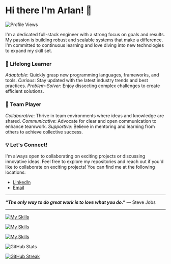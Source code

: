 # Hi there  I'm Arlan! 👋

<!--
**arlan85/arlan85** is a ✨ _special_ ✨ repository because its `README.md` (this file) appears on your GitHub profile.

Here are some ideas to get you started:

- 🔭 I’m currently working on ...
- 🌱 I’m currently learning ...
- 👯 I’m looking to collaborate on ...
- 🤔 I’m looking for help with ...
- 💬 Ask me about ...
- 📫 How to reach me: ...
- 😄 Pronouns: ...
- ⚡ Fun fact: ...
-->
 
![Profile Views](https://komarev.com/ghpvc/?username=arlan85)

I'm a dedicated full-stack engineer with a strong focus on goals and results. My passion is building robust and scalable systems that make a difference. I'm committed to continuous learning and love diving into new technologies to expand my skill set.

### 🌱 Lifelong Learner
*Adaptable*: Quickly grasp new programming languages, frameworks, and tools.
*Curious*: Stay updated with the latest industry trends and best practices.
*Problem-Solver*: Enjoy dissecting complex challenges to create efficient solutions.

### 🤝 Team Player
*Collaborative*: Thrive in team environments where ideas and knowledge are shared.
*Communicative*: Advocate for clear and open communication to enhance teamwork.
*Supportive*: Believe in mentoring and learning from others to achieve collective success.

### 💡 Let's Connect!

I'm always open to collaborating on exciting projects or discussing innovative ideas. Feel free to explore my repositories and reach out if you'd like to collaborate on exciting projects! You can find me at the following locations:

- [LinkedIn](https://www.linkedin.com/in/arlan-galvez)
- [Email](mailto:galvezalonso@gmail.com)
<!--  Download my CV -->


---

***“The only way to do great work is to love what you do.”*** — Steve Jobs

---

[![My Skills](https://skillicons.dev/icons?i=html,css,javascript,ts,cs,react,nodejs,express,nestjs,git,vscode,visualstudio,vite)](https://skillicons.dev)

[![My Skills](https://skillicons.dev/icons?i=mongodb,firebase,mysql,postgres,redis)](sddsd)

[![My Skills](https://skillicons.dev/icons?i=gcp,aws)](asas)

<!-- STATS 

[![Top Langs](https://github-readme-stats.vercel.app/api/top-langs/?username=arlan85&theme=transparent&hide_border=true)](https://github.com/arlan85/github-readme-stats)
-->
![GitHub Stats](https://github-readme-stats.vercel.app/api?username=arlan85&include_all_commits=true&show_icons=true&show=reviews,discussions_started,discussions_answered,prs_merged&hide=issues&theme=transparent&hide_border=true&rank_icon=github)

[![GitHub Streak](https://streak-stats.demolab.com?user=arlan85&theme=tokyonight&short_numbers=true)](https://git.io/streak-stats)
